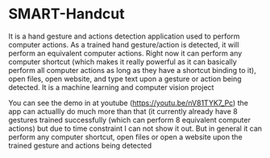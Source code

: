 # SMART-Handcut
It is a hand gesture and actions detection application used to perform computer actions. As a trained hand gesture/action is detected, it will perform an equivalent computer actions. Right now it can perform any computer shortcut (which makes it really powerful as it can basically perform all computer actions as long as they have a shortcut binding to it), open files, open website, and type text upon a gesture or action being detected. It is a machine learning and computer vision project

You can see the demo in at youtube (https://youtu.be/nV81TYK7_Pc) the app can actuallly do much more than that (it currently already have 8 gestures trained successfully (which can perform 8 equivalent computer actions) but due to time constraint I can not show it out. But in general it can perform any computer shortcut, open files or open a website upon the trained gesture and actions being detected

